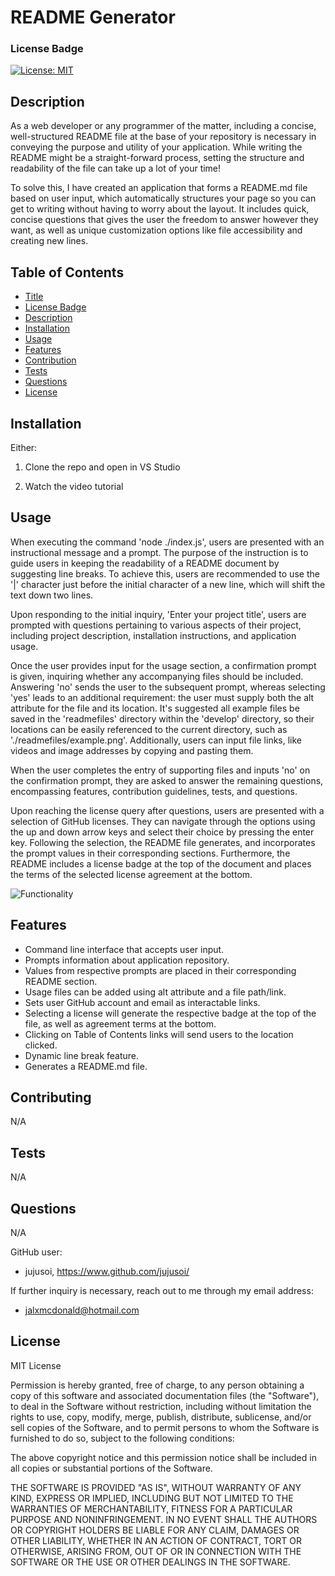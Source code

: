 
# README Generator
### License Badge
[![License: MIT](https://img.shields.io/badge/License-MIT-yellow.svg)](https://opensource.org/licenses/MIT)

## Description

As a web developer or any programmer of the matter, including a concise, well-structured README file at the base of your repository is necessary in conveying the purpose and utility of your application. While writing the README might be a straight-forward process, setting the structure and readability of the file can take up a lot of your time!

To solve this, I have created an application that forms a README.md file based on user input, which automatically structures your page so you can get to writing without having to worry about the layout. It includes quick, concise questions that gives the user the freedom to answer however they want, as well as unique customization options like file accessibility and creating new lines.

## Table of Contents

- [Title](#readme-generator)
- [License Badge](#license-badge)
- [Description](#description)
- [Installation](#installation)
- [Usage](#usage)
- [Features](#features)
- [Contribution](#contributing)
- [Tests](#tests)
- [Questions](#questions)
- [License](#license)

## Installation

Either: 

1. Clone the repo and open in VS Studio 

2. Watch the video tutorial

## Usage

When executing the command 'node ./index.js', users are presented with an instructional message and a prompt. The purpose of the instruction is to guide users in keeping the readability of a README document by suggesting line breaks. To achieve this, users are recommended to use the '|' character just before the initial character of a new line, which will shift the text down two lines.

Upon responding to the initial inquiry, 'Enter your project title', users are prompted with questions pertaining to various aspects of their project, including project description, installation instructions, and application usage.

Once the user provides input for the usage section, a confirmation prompt is given, inquiring whether any accompanying files should be included. Answering 'no' sends the user to the subsequent prompt, whereas selecting 'yes' leads to an additional requirement: the user must supply both the alt attribute for the file and its location. It's suggested all example files be saved in the 'readmefiles' directory within the 'develop' directory, so their locations can be easily referenced to the current directory, such as './readmefiles/example.png'. Additionally, users can input file links, like videos and image addresses by copying and pasting them.

When the user completes the entry of supporting files and inputs 'no' on the confirmation prompt, they are asked to answer the remaining questions, encompassing features, contribution guidelines, tests, and questions.

Upon reaching the license query after questions, users are presented with a selection of GitHub licenses. They can navigate through the options using the up and down arrow keys and select their choice by pressing the enter key. Following the selection, the README file generates, and incorporates the prompt values in their corresponding sections. Furthermore, the README includes a license badge at the top of the document and places the terms of the selected license agreement at the bottom.

![Functionality](./readmefiles/example.png/)

## Features

- Command line interface that accepts user input.
- Prompts information about application repository.
- Values from respective prompts are placed in their corresponding README section.
- Usage files can be added using alt attribute and a file path/link.
- Sets user GitHub account and email as interactable links.
- Selecting a license will generate the respective badge at the top of the file, as well as agreement terms at the bottom.
- Clicking on Table of Contents links will send users to the location clicked.
- Dynamic line break feature.
- Generates a README.md file.

## Contributing

N/A

## Tests

N/A

## Questions

N/A

GitHub user:
- jujusoi, https://www.github.com/jujusoi/

If further inquiry is necessary, reach out to me through my email address: 
- jalxmcdonald@hotmail.com

## License

MIT License

Permission is hereby granted, free of charge, to any person obtaining a copy of this software and associated documentation files (the "Software"), to deal in the Software without restriction, including without limitation the rights to use, copy, modify, merge, publish, distribute, sublicense, and/or sell copies of the Software, and to permit persons to whom the Software is furnished to do so, subject to the following conditions:

The above copyright notice and this permission notice shall be included in all copies or substantial portions of the Software.
    
THE SOFTWARE IS PROVIDED "AS IS", WITHOUT WARRANTY OF ANY KIND, EXPRESS OR IMPLIED, INCLUDING BUT NOT LIMITED TO THE WARRANTIES OF MERCHANTABILITY, FITNESS FOR A PARTICULAR PURPOSE AND NONINFRINGEMENT. IN NO EVENT SHALL THE AUTHORS OR COPYRIGHT HOLDERS BE LIABLE FOR ANY CLAIM, DAMAGES OR OTHER LIABILITY, WHETHER IN AN ACTION OF CONTRACT, TORT OR OTHERWISE, ARISING FROM, OUT OF OR IN CONNECTION WITH THE SOFTWARE OR THE USE OR OTHER DEALINGS IN THE SOFTWARE.
  